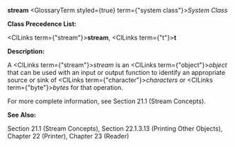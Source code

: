 **stream** <GlossaryTerm styled={true} term={"system class"}><i>System Class</i></GlossaryTerm> 



**Class Precedence List:** 



<ClLinks  term={"stream"}><b>stream</b></ClLinks>, <ClLinks  term={"t"}><b>t</b></ClLinks> 



**Description:** 



A <ClLinks  term={"stream"}><i>stream</i></ClLinks> is an <ClLinks  term={"object"}><i>object</i></ClLinks> that can be used with an input or output function to identify an appropriate source or sink of <ClLinks  term={"character"}><i>characters</i></ClLinks> or <ClLinks  term={"byte"}><i>bytes</i></ClLinks> for that operation. 



For more complete information, see Section 21.1 (Stream Concepts). 



**See Also:** 



Section 21.1 (Stream Concepts), Section 22.1.3.13 (Printing Other Objects), Chapter 22 (Printer), Chapter 23 (Reader) 



